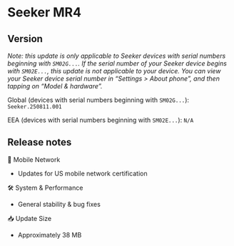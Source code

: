 # Seeker MR4

## Version

_Note: this update is only applicable to Seeker devices with serial numbers beginning with `SM02G...`. If the serial number of your Seeker device begins with `SM02E...`, this update is not applicable to your device. You can view your Seeker device serial number in “Settings > About phone”, and then tapping on “Model & hardware”._

Global (devices with serial numbers beginning with `SM02G...`): `Seeker.250811.001`

EEA (devices with serial numbers beginning with `SM02E...`): `N/A`

## Release notes

📶 Mobile Network
- Updates for US mobile network certification

🛠️ System & Performance
- General stability & bug fixes

📥 Update Size
- Approximately 38 MB
